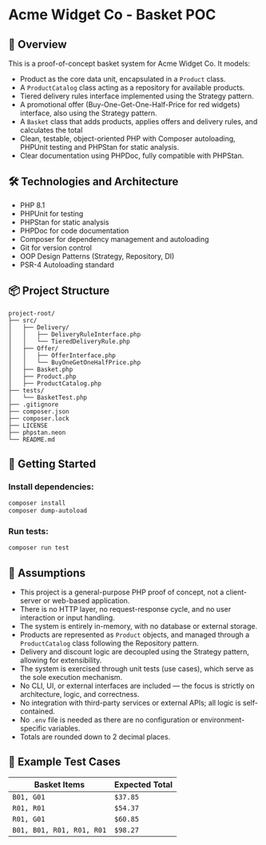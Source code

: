 # Acme Widget Co - Basket POC

## 🧾 Overview
This is a proof-of-concept basket system for Acme Widget Co. It models:
- Product as the core data unit, encapsulated in a `Product` class.
- A `ProductCatalog` class acting as a repository for available products.
- Tiered delivery rules interface implemented using the Strategy pattern.
- A promotional offer (Buy-One-Get-One-Half-Price for red widgets) interface, also using the Strategy pattern.
- A `Basket` class that adds products, applies offers and delivery rules, and calculates the total
- Clean, testable, object-oriented PHP with Composer autoloading, PHPUnit testing and PHPStan for static analysis.
- Clear documentation using PHPDoc, fully compatible with PHPStan.

## 🛠️ Technologies and Architecture
- PHP 8.1
- PHPUnit for testing
- PHPStan for static analysis
- PHPDoc for code documentation
- Composer for dependency management and autoloading
- Git for version control
- OOP Design Patterns (Strategy, Repository, DI)
- PSR-4 Autoloading standard

## 📦 Project Structure
```
project-root/
├── src/
│   ├── Delivery/
│   │   ├── DeliveryRuleInterface.php
│   │   └── TieredDeliveryRule.php
│   ├── Offer/
│   │   ├── OfferInterface.php
│   │   └── BuyOneGetOneHalfPrice.php
│   ├── Basket.php
│   ├── Product.php
│   ├── ProductCatalog.php
├── tests/
│   └── BasketTest.php
├── .gitignore
├── composer.json
├── composer.lock
├── LICENSE
├── phpstan.neon
└── README.md

```

## 🚀 Getting Started

### Install dependencies:
```bash
composer install
composer dump-autoload
```

### Run tests:
```bash
composer run test
```

## 🔧 Assumptions
- This project is a general-purpose PHP proof of concept, not a client-server or web-based application.
- There is no HTTP layer, no request-response cycle, and no user interaction or input handling.
- The system is entirely in-memory, with no database or external storage.
- Products are represented as `Product` objects, and managed through a `ProductCatalog` class following the Repository pattern.
- Delivery and discount logic are decoupled using the Strategy pattern, allowing for extensibility.
- The system is exercised through unit tests (use cases), which serve as the sole execution mechanism.
- No CLI, UI, or external interfaces are included — the focus is strictly on architecture, logic, and correctness.
- No integration with third-party services or external APIs; all logic is self-contained.
- No `.env` file is needed as there are no configuration or environment-specific variables.
- Totals are rounded down to 2 decimal places.

## 🧪 Example Test Cases
| Basket Items                   | Expected Total |
|--------------------------------|----------------|
| `B01, G01`                     | `$37.85`       |
| `R01, R01`                     | `$54.37`       |
| `R01, G01`                     | `$60.85`       |
| `B01, B01, R01, R01, R01`      | `$98.27`       |
